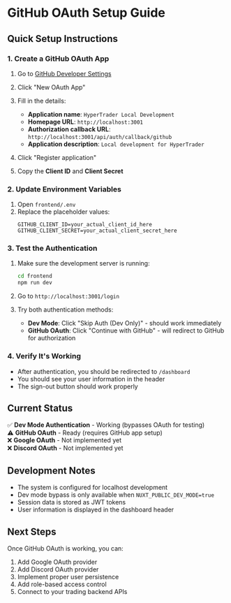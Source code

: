 # GitHub OAuth Setup Guide

## Quick Setup Instructions

### 1. Create a GitHub OAuth App

1. Go to [GitHub Developer Settings](https://github.com/settings/developers)
2. Click "New OAuth App"
3. Fill in the details:
   - **Application name**: `HyperTrader Local Development`
   - **Homepage URL**: `http://localhost:3001`
   - **Authorization callback URL**: `http://localhost:3001/api/auth/callback/github`
   - **Application description**: `Local development for HyperTrader`

4. Click "Register application"
5. Copy the **Client ID** and **Client Secret**

### 2. Update Environment Variables

1. Open `frontend/.env`
2. Replace the placeholder values:
   ```env
   GITHUB_CLIENT_ID=your_actual_client_id_here
   GITHUB_CLIENT_SECRET=your_actual_client_secret_here
   ```

### 3. Test the Authentication

1. Make sure the development server is running:
   ```bash
   cd frontend
   npm run dev
   ```

2. Go to `http://localhost:3001/login`

3. Try both authentication methods:
   - **Dev Mode**: Click "Skip Auth (Dev Only)" - should work immediately
   - **GitHub OAuth**: Click "Continue with GitHub" - will redirect to GitHub for authorization

### 4. Verify It's Working

- After authentication, you should be redirected to `/dashboard`
- You should see your user information in the header
- The sign-out button should work properly

## Current Status

✅ **Dev Mode Authentication** - Working (bypasses OAuth for testing)  
⚠️ **GitHub OAuth** - Ready (requires GitHub app setup)  
❌ **Google OAuth** - Not implemented yet  
❌ **Discord OAuth** - Not implemented yet  

## Development Notes

- The system is configured for localhost development
- Dev mode bypass is only available when `NUXT_PUBLIC_DEV_MODE=true`
- Session data is stored as JWT tokens
- User information is displayed in the dashboard header

## Next Steps

Once GitHub OAuth is working, you can:
1. Add Google OAuth provider
2. Add Discord OAuth provider  
3. Implement proper user persistence
4. Add role-based access control
5. Connect to your trading backend APIs